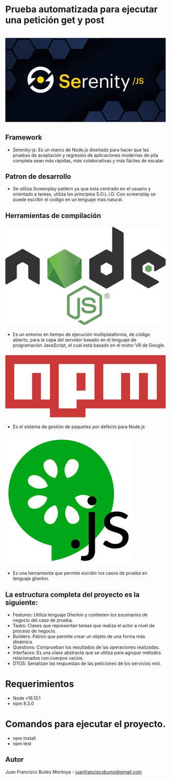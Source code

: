 # Prueba automatizada para ejecutar una petición get y post

# ![Serenity-js](docs/serenity-js.png "Logo Title Text 1")

## Framework
* Serenity-js: Es un marco de Node.js diseñado para hacer que las pruebas de aceptación y regresión de aplicaciones modernas de pila completa sean más rápidas, más colaborativas y más fáciles de escalar.
## Patron de desarrollo
* Se utiliza Screenplay pattern ya que esta centrado en el usuario y orientado a tareas, utiliza los principios S.O.L.I.D. Con screenplay se puede escribir el codigo en un lenguaje mas natural.
## Herramientas de compilación 
### ![Node-js](docs/node.svg "Logo Title Text 1")
* Es un entorno en tiempo de ejecución multiplataforma, de código abierto, para la capa del servidor basado en el lenguaje de programación JavaScript, el cual está basado en el motor V8 de Google.
### ![NPM](docs/npm.png "Logo Title Text 1")
* Es el sistema de gestión de paquetes por defecto para Node.js
### ![Cucumber-js](docs/cucumber-js.png "Logo Title Text 1")
* Es una herramienta que permite escribir los casos de prueba en lenguaje gherkin.
## La estructura completa del proyecto es la siguiente:
* Features: Utiliza lenguaje Gherkin y contienen los escenarios de negocio del caso de prueba. 
* Tasks: Clases que representan tareas que realiza el actor a nivel de proceso de negocio. 
* Builders: Patron que permite crear un objeto de una forma más dinámica.
* Questions: Comprueban los resultados de las operaciones realizadas. 
* Interfaces: Es una clase abstracta que se utiliza para agrupar métodos relacionados con cuerpos vacíos.
* DTOS: Serializan las respuestas de las peticiones de los servicios rest.
# Requerimientos
* Node v16.13.1
* npm 8.3.0
# Comandos para ejecutar el proyecto.
* npm install
* npm test
## Autor
Juan Francisco Builes Montoya - juanfranciscobumo@gmail.com
